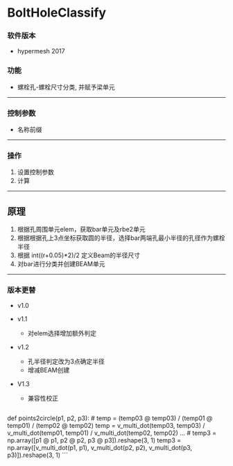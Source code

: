 # BoltHoleClassify

### 软件版本
+ hypermesh 2017

### 功能
+ 螺栓孔-螺栓尺寸分类, 并赋予梁单元

-----------------
### 控制参数
+ 名称前缀

-----------------
### 操作
1. 设置控制参数
2. 计算

-----------------
## 原理
1. 根据孔周围单元elem，获取bar单元及rbe2单元
2. 根据根据孔上3点坐标获取圆的半径，选择bar两端孔最小半径的孔径作为螺栓半径
3. 根据 int((r+0.05)*2)/2 定义Beam的半径尺寸
4. 对bar进行分类并创建BEAM单元

-----------------
### 版本更替
+ v1.0 

+ v1.1 
	* 对elem选择增加额外判定

+ v1.2
	* 孔半径判定改为3点确定半径
	* 增减BEAM创建
+ V1.3
	* 兼容性校正

	```python
def points2circle(p1, p2, p3):
	# temp = (temp03 @ temp03) / (temp01 @ temp01) / (temp02 @ temp02)
    temp = v_multi_dot(temp03, temp03) / v_multi_dot(temp01, temp01) / v_multi_dot(temp02, temp02)
    ...
	# temp3 = np.array([p1 @ p1, p2 @ p2, p3 @ p3]).reshape(3, 1)
    temp3 = np.array([v_multi_dot(p1, p1), v_multi_dot(p2, p2), v_multi_dot(p3, p3)]).reshape(3, 1)
	```
